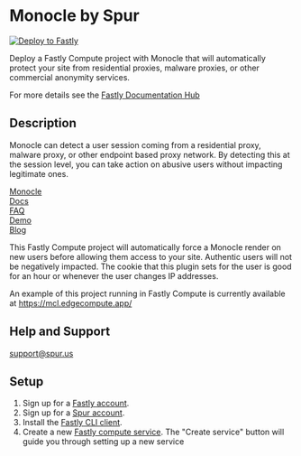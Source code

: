 # Monocle by Spur
[![Deploy to Fastly](https://deploy.edgecompute.app/button)](https://deploy.edgecompute.app/deploy)

Deploy a Fastly Compute project with Monocle that will automatically protect your site from residential proxies, malware proxies, or other commercial anonymity services.

For more details see the [Fastly Documentation Hub](https://www.fastly.com/documentation/solutions/starters)

## Description

Monocle can detect a user session coming from a residential proxy, malware proxy, or other endpoint based proxy network. By detecting this at the session level, you can take action on abusive users without impacting legitimate ones.

[Monocle](https://spur.us/monocle)  
[Docs](https://docs.spur.us/#/monocle)  
[FAQ](https://spur.us/monocle/#faqs)  
[Demo](https://spur.us/app/demos/monocle/form)  
[Blog](https://spur.us/announcing-monocle-community-edition) 

This Fastly Compute project will automatically force a Monocle render on new users before allowing them access to your site. Authentic users will not be negatively impacted. The cookie that this plugin sets for the user is good for an hour or whenever the user changes IP addresses.

An example of this project running in Fastly Compute is currently available at https://mcl.edgecompute.app/

## Help and Support

support@spur.us

## Setup

1. Sign up for a [Fastly account](https://fastly.com/).
2. Sign up for a [Spur account](https://spur.us/).
3. Install the [Fastly CLI client](https://developer.fastly.com/reference/cli).
4. Create a new [Fastly compute service](https://manage.fastly.com/compute).
    The "Create service" button will guide you through setting up a new service
